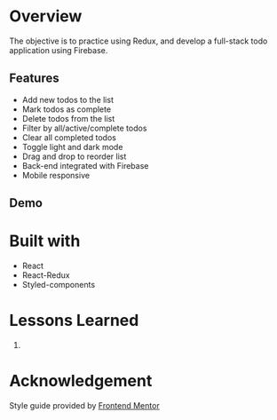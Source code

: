 # Overview

The objective is to practice using Redux, and develop a full-stack todo application using Firebase.

## Features

- Add new todos to the list
- Mark todos as complete
- Delete todos from the list
- Filter by all/active/complete todos
- Clear all completed todos
- Toggle light and dark mode
- Drag and drop to reorder list
- Back-end integrated with Firebase
- Mobile responsive

## Demo

# Built with

- React
- React-Redux
- Styled-components

# Lessons Learned

1.

# Acknowledgement

Style guide provided by [Frontend Mentor](https://www.frontendmentor.io/challenges/todo-app-Su1_KokOW)
